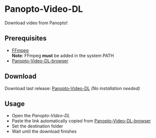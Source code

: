 # Panopto-Video-DL

Download video from Panopto!  

## Prerequisites  

- [FFmpeg](https://ffmpeg.org/download.html)   
	**Note**: FFmpeg **must** be added in the system PATH  
- [Panopto-Video-DL-browser](https://github.com/Panopto-Video-DL/Panopto-Video-DL-browser)  

## Download  

Download last release: [Panopto-Video-DL](https://github.com/Panopto-Video-DL/Panopto-Video-DL/releases) _(No installation needed)_  

## Usage  

- Open the _Panopto-Video-DL_  
- Paste the link automatically copied from [Panopto-Video-DL-browser](https://github.com/Panopto-Video-DL/Panopto-Video-DL-browser)  
- Set the destination folder  
- Wait until the download finishes  
